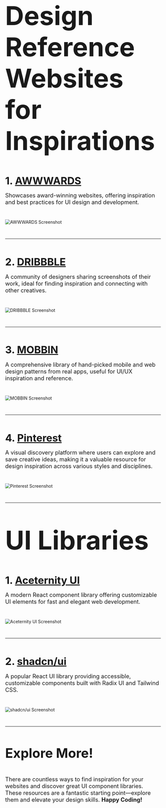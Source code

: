 
&nbsp;

# <span style="font-size:3em; font-weight:bold;">Design Reference Websites for Inspirations</span>

&nbsp;

### <span style="font-size:2em; font-weight:bold;">1. <a href="https://www.awwwards.com/">AWWWARDS</a></span>

<span style="font-size:1.3em;">
Showcases award-winning websites, offering inspiration and best practices for UI design and development.
</span>

&nbsp;

![AWWWARDS Screenshot](images/{B7F54461-0180-4EAE-94DD-BC56D4C05F96}.png)

&nbsp;

---

&nbsp;

### <span style="font-size:2em; font-weight:bold;">2. <a href="https://dribbble.com/">DRIBBBLE</a></span>

<span style="font-size:1.3em;">
A community of designers sharing screenshots of their work, ideal for finding inspiration and connecting with other creatives.
</span>

&nbsp;

![DRIBBBLE Screenshot](images/{E539A363-EF67-4E74-8EC7-F83972017DD7}.png)

&nbsp;

---

&nbsp;

### <span style="font-size:2em; font-weight:bold;">3. <a href="https://mobbin.com/">MOBBIN</a></span>

<span style="font-size:1.3em;">
A comprehensive library of hand-picked mobile and web design patterns from real apps, useful for UI/UX inspiration and reference.
</span>

&nbsp;

![MOBBIN Screenshot](images/{D63FCEC9-8321-4A82-8C09-09219ED47B32}.png)

&nbsp;

---

&nbsp;

### <span style="font-size:2em; font-weight:bold;">4. <a href="https://www.pinterest.com/">Pinterest</a></span>

<span style="font-size:1.3em;">
A visual discovery platform where users can explore and save creative ideas, making it a valuable resource for design inspiration across various styles and disciplines.
</span>

&nbsp;

![Pinterest Screenshot](images/{19257018-05A9-4F72-98A2-ED4A591B2E94}.png)

&nbsp;

---

&nbsp;

# <span style="font-size:3em; font-weight:bold;">UI Libraries</span>

&nbsp;

### <span style="font-size:2em; font-weight:bold;">1. <a href="https://ui.aceternity.com">Aceternity UI</a></span>

<span style="font-size:1.3em;">
A modern React component library offering customizable UI elements for fast and elegant web development. 
</span>

&nbsp;

![Aceternity UI Screenshot](images/{9B861E21-30DA-43EB-B22D-8DE17D98D1B6}.png)

&nbsp;

---

&nbsp;

### <span style="font-size:2em; font-weight:bold;">2. <a href="https://ui.shadcn.com/">shadcn/ui</a></span>

<span style="font-size:1.3em;">
A popular React UI library providing accessible, customizable components built with Radix UI and Tailwind CSS.
</span>

&nbsp;

![shadcn/ui Screenshot](images/{8FCFFBA1-417F-4D03-BA07-AEC322CF6789}.png)

&nbsp;

---

&nbsp;

## <span style="font-size:2em; font-weight:bold;">Explore More!</span>

&nbsp;

<span style="font-size:1.3em;">
There are countless ways to find inspiration for your websites and discover great UI component libraries. These resources are a fantastic starting point—explore them and elevate your design skills. <strong>Happy Coding!</strong>
</span>

&nbsp;
